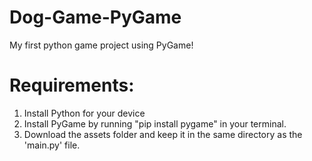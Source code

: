 # Dog-Game-PyGame
My first python game project using PyGame!

# Requirements:
1. Install Python for your device
2. Install PyGame by running "pip install pygame" in your terminal.
3. Download the assets folder and keep it in the same directory as the 'main.py' file.
